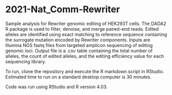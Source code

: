 # 2021-Nat_Comm-Rewriter

Sample analysis for Rewriter genomic editing of HEK293T cells. The DADA2 R package is used to filter, denoise, and merge paired-end reads. Edited alleles are identified using exact matching to reference sequence containing the surrogate mutation encoded by Rewriter components. Inputs are Illumina NGS fastq files from targeted amplicon sequencing of editing genomic loci. Output file is a .csv table containing the total number of alleles, the count of edited alleles, and the editing efficiency value for each sequencing library.

To run, clone the repository and execute the R markdown script in RStudio. Estimated time to run on a standard desktop computer is 30 minutes.

Code was run using RStudio and R version 4.03.
